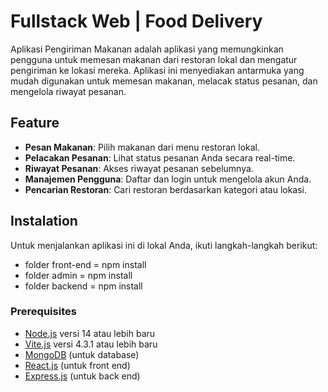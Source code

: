 # Fullstack Web | Food Delivery  

Aplikasi Pengiriman Makanan adalah aplikasi yang memungkinkan pengguna untuk memesan makanan dari restoran lokal dan mengatur pengiriman ke lokasi mereka. Aplikasi ini menyediakan antarmuka yang mudah digunakan untuk memesan makanan, melacak status pesanan, dan mengelola riwayat pesanan.

## Feature

- **Pesan Makanan**: Pilih makanan dari menu restoran lokal.
- **Pelacakan Pesanan**: Lihat status pesanan Anda secara real-time.
- **Riwayat Pesanan**: Akses riwayat pesanan sebelumnya.
- **Manajemen Pengguna**: Daftar dan login untuk mengelola akun Anda.
- **Pencarian Restoran**: Cari restoran berdasarkan kategori atau lokasi.

## Instalation

Untuk menjalankan aplikasi ini di lokal Anda, ikuti langkah-langkah berikut:
- folder front-end = npm install
- folder admin = npm install
- folder backend = npm install

### Prerequisites

- [Node.js](https://nodejs.org/) versi 14 atau lebih baru
- [Vite.js](https://vitejs.dev/) versi 4.3.1 atau lebih baru
- [MongoDB](https://www.mongodb.com/) (untuk database)
- [React.js](https://react.dev/) (untuk front end)
- [Express.js](https://expressjs.com/) (untuk back end)
